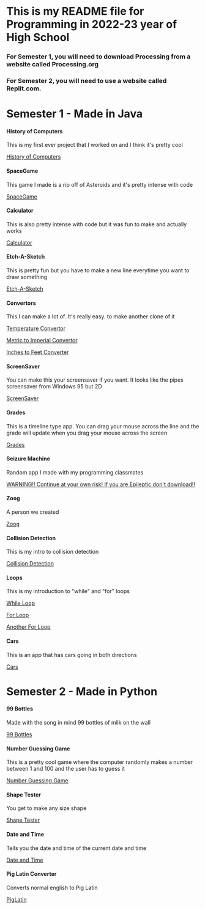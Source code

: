 # This is my README file for Programming in 2022-23 year of High School
### For Semester 1, you will need to download Processing from a website called Processing.org
### For Semester 2, you will need to use a website called Replit.com.


# Semester 1 - Made in Java

#### History of Computers
This is my first ever project that I worked on and I think it's pretty cool

[History of Computers](https://github.com/LemScoot/Skyline-high-Programming-2022-23/tree/main/src/History_Of_Computers)

#### SpaceGame
This game I made is a rip off of Asteroids and it's pretty intense with code

[SpaceGame](https://github.com/LemScoot/Skyline-high-Programming-2022-23/tree/main/src/SpaceGame)

#### Calculator
This is also pretty intense with code but it was fun to make and actually works

[Calculator](https://github.com/LemScoot/Skyline-high-Programming-2022-23/tree/main/src/calculator2)

#### Etch-A-Sketch
This is pretty fun but you have to make a new line everytime you want to draw something

[Etch-A-Sketch](https://github.com/LemScoot/Skyline-high-Programming-2022-23/tree/main/src/Etch-A-Sketch)

#### Convertors
This I can make a lot of. It's really easy. to make another clone of it

[Temperature Convertor](https://github.com/LemScoot/Skyline-high-Programming-2022-23/tree/main/src/TempConverter)

[Metric to Imperial Convertor](https://github.com/LemScoot/Skyline-high-Programming-2022-23/tree/main/src/Metric_To_Imperial_Weight_Convertor)

[Inches to Feet Converter](https://github.com/LemScoot/Skyline-High-Programming-2022-23/tree/main/src/Inches_To_Feet_Converter/sketch_220826b)

#### ScreenSaver
You can make this your screensaver if you want. It looks like the pipes screensaver from Windows 95 but 2D

[ScreenSaver](https://github.com/LemScoot/Skyline-high-Programming-2022-23/tree/main/src/ScreenSaver)

#### Grades
This is a timeline type app. You can drag your mouse across the line and the grade will update when you drag your mouse across the screen

[Grades](https://github.com/LemScoot/Skyline-high-Programming-2022-23/tree/main/src/Grades)

#### Seizure Machine
Random app I made with my programming classmates

[WARNING!! Continue at your own risk! If you are Epileptic don't download!!](https://github.com/LemScoot/Skyline-high-Programming-2022-23/tree/main/src/Seizure_machine)

#### Zoog
A person we created

[Zoog](https://github.com/LemScoot/Skyline-high-Programming-2022-23/tree/main/src/Zoog)

#### Collision Detection
This is my intro to collision detection

[Collision Detection](https://github.com/LemScoot/Skyline-high-Programming-2022-23/tree/main/src/ColDet)

#### Loops
This is my introduction to "while" and "for" loops

[While Loop](https://github.com/LemScoot/Skyline-High-Programming-2022-23/tree/main/src/While_Loop)

[For Loop](https://github.com/LemScoot/Skyline-High-Programming-2022-23/tree/main/src/For_Loop)

[Another For Loop](https://github.com/LemScoot/Skyline-High-Programming-2022-23/tree/main/src/Loops)

#### Cars
This is an app that has cars going in both directions

[Cars](https://github.com/LemScoot/Skyline-High-Programming-2022-23/tree/main/src/CarTester)

# Semester 2 - Made in Python

#### 99 Bottles
Made with the song in mind 99 bottles of milk on the wall

[99 Bottles](https://github.com/LemScoot/Skyline-high-Programming-2022-23/tree/main/src/99%20Bottles)

#### Number Guessing Game
This is a pretty cool game where the computer randomly makes a number between 1 and 100 and the user has to guess it

[Number Guessing Game](https://github.com/LemScoot/Skyline-high-Programming-2022-23/tree/main/src/Random%20Number%20Game)

#### Shape Tester
You get to make any size shape

[Shape Tester](https://github.com/LemScoot/Skyline-High-Programming-2022-23/blob/main/src/ShapeTester.zip)

#### Date and Time
Tells you the date and time of the current date and time

[Date and Time](https://github.com/LemScoot/Skyline-high-Programming-2022-23/tree/main/src/Date%20and%20Time)

#### Pig Latin Converter
Converts normal english to Pig Latin

[PigLatin](https://github.com/LemScoot/Skyline-High-Programming-2022-23/tree/main/src/PigLatin)

